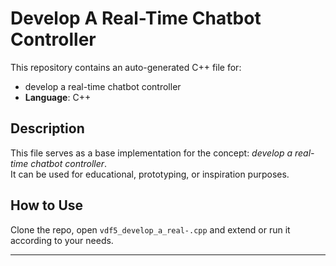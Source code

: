 # Develop A Real-Time Chatbot Controller

This repository contains an auto-generated C++ file for:

- develop a real-time chatbot controller
- **Language**: C++

## Description

This file serves as a base implementation for the concept: *develop a real-time chatbot controller*.  
It can be used for educational, prototyping, or inspiration purposes.

## How to Use

Clone the repo, open `vdf5_develop_a_real-.cpp` and extend or run it according to your needs.

---


